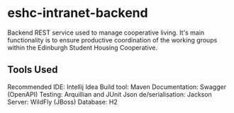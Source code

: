 # eshc-intranet-backend
Backend REST service used to manage cooperative living. It's main functionality is to ensure productive coordination of the working groups within the Edinburgh Student Housing Cooperative.


## Tools Used
Recommended IDE: Intellij Idea
Build tool: Maven
Documentation: Swagger (OpenAPI)
Testing: Arquillian and JUnit
Json de/serialisation: Jackson
Server: WildFly (JBoss)
Database: H2
